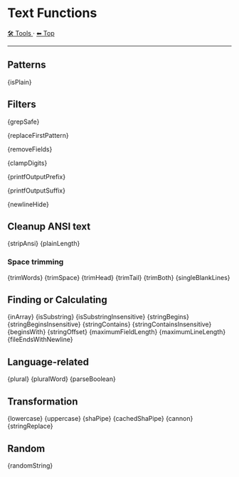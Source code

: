 # Text Functions

<!-- TEMPLATE toolHeader 2 -->
[🛠️ Tools ](./index.md) &middot; [⬅ Top ](../index.md)
<hr />

## Patterns

{isPlain}

## Filters

{grepSafe}

{replaceFirstPattern}

{removeFields}

{clampDigits}

{printfOutputPrefix}

{printfOutputSuffix}

{newlineHide}

## Cleanup ANSI text

{stripAnsi}
{plainLength}

### Space trimming

{trimWords}
{trimSpace}
{trimHead}
{trimTail}
{trimBoth}
{singleBlankLines}

## Finding or Calculating

{inArray}
{isSubstring}
{isSubstringInsensitive}
{stringBegins}
{stringBeginsInsensitive}
{stringContains}
{stringContainsInsensitive}
{beginsWith}
{stringOffset}
{maximumFieldLength}
{maximumLineLength}
{fileEndsWithNewline}

## Language-related

{plural}
{pluralWord}
{parseBoolean}

## Transformation

{lowercase}
{uppercase}
{shaPipe}
{cachedShaPipe}
{cannon}
{stringReplace}

## Random

{randomString}
